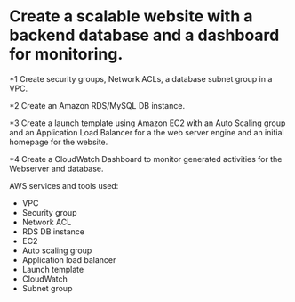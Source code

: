 # Create a scalable website with a backend database and a dashboard for monitoring. 

*1 Create security groups, Network ACLs, a database subnet group in a VPC.

*2 Create an Amazon RDS/MySQL DB instance.

*3 Create a launch template using Amazon EC2 with an Auto Scaling group and an Application Load Balancer for a the web server engine and an initial homepage for the website.

*4 Create a CloudWatch Dashboard to monitor generated activities for the Webserver and database.

AWS services and tools used:
- VPC 
- Security group
- Network ACL
- RDS DB instance
- EC2
- Auto scaling group
- Application load balancer
- Launch template
- CloudWatch
- Subnet group

